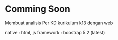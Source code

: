 # Comming Soon

Membuat analisis Per KD kurikulum k13 dengan web

native : html, js
framework : boostrap 5.2 (latest)